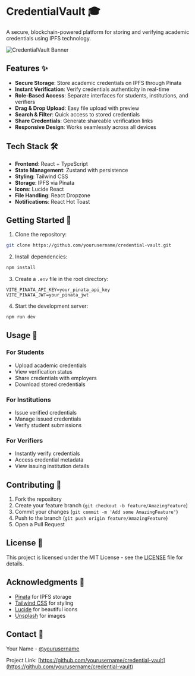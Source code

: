 # CredentialVault 🎓

A secure, blockchain-powered platform for storing and verifying academic credentials using IPFS technology.

![CredentialVault Banner](https://images.unsplash.com/photo-1606761568499-6d2451b23c66?auto=format&fit=crop&q=80&w=1200&h=400)

## Features ✨

- **Secure Storage**: Store academic credentials on IPFS through Pinata
- **Instant Verification**: Verify credentials authenticity in real-time
- **Role-Based Access**: Separate interfaces for students, institutions, and verifiers
- **Drag & Drop Upload**: Easy file upload with preview
- **Search & Filter**: Quick access to stored credentials
- **Share Credentials**: Generate shareable verification links
- **Responsive Design**: Works seamlessly across all devices

## Tech Stack 🛠️

- **Frontend**: React + TypeScript
- **State Management**: Zustand with persistence
- **Styling**: Tailwind CSS
- **Storage**: IPFS via Pinata
- **Icons**: Lucide React
- **File Handling**: React Dropzone
- **Notifications**: React Hot Toast

## Getting Started 🚀

1. Clone the repository:
```bash
git clone https://github.com/yourusername/credential-vault.git
```

2. Install dependencies:
```bash
npm install
```

3. Create a `.env` file in the root directory:
```env
VITE_PINATA_API_KEY=your_pinata_api_key
VITE_PINATA_JWT=your_pinata_jwt
```

4. Start the development server:
```bash
npm run dev
```

## Usage 📝

### For Students
- Upload academic credentials
- View verification status
- Share credentials with employers
- Download stored credentials

### For Institutions
- Issue verified credentials
- Manage issued credentials
- Verify student submissions

### For Verifiers
- Instantly verify credentials
- Access credential metadata
- View issuing institution details

## Contributing 🤝

1. Fork the repository
2. Create your feature branch (`git checkout -b feature/AmazingFeature`)
3. Commit your changes (`git commit -m 'Add some AmazingFeature'`)
4. Push to the branch (`git push origin feature/AmazingFeature`)
5. Open a Pull Request

## License 📄

This project is licensed under the MIT License - see the [LICENSE](LICENSE) file for details.

## Acknowledgments 🙏

- [Pinata](https://pinata.cloud/) for IPFS storage
- [Tailwind CSS](https://tailwindcss.com/) for styling
- [Lucide](https://lucide.dev/) for beautiful icons
- [Unsplash](https://unsplash.com/) for images

## Contact 📧

Your Name - [@yourusername](https://twitter.com/yourusername)

Project Link: [https://github.com/yourusername/credential-vault](https://github.com/yourusername/credential-vault)